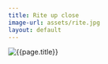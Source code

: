 ```yaml
---
title: Rite up close
image-url: assets/rite.jpg
layout: default
---
```


<div>
<img class="artwork" title="{{page.title}}" src= "/pictures/{{page.image-url}}" />
</div>